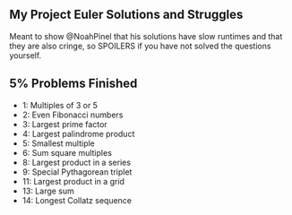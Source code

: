 ## My Project Euler Solutions and Struggles
Meant to show @NoahPinel that his solutions have slow runtimes and that they are also cringe, so SPOILERS if you have not solved the questions yourself.

## 5% Problems Finished
- 1: Multiples of 3 or 5
- 2: Even Fibonacci numbers
- 3: Largest prime factor
- 4: Largest palindrome product
- 5: Smallest multiple
- 6: Sum square multiples
- 8: Largest product in a series
- 9: Special Pythagorean triplet
- 11: Largest product in a grid
- 13: Large sum
- 14: Longest Collatz sequence